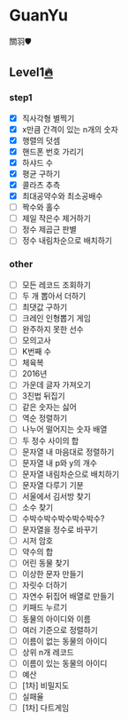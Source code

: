# GuanYu
關羽🛡

## Level1[🔥](https://github.com/Oath-of-the-Peach-Garden/GuanYu)

### step1
- [X] 직사각형 별찍기
- [X] x만큼 간격이 있는 n개의 숫자
- [X] 행렬의 덧셈
- [X] 핸드폰 번호 가리기
- [X] 하샤드 수
- [X] 평균 구하기
- [X] 콜라츠 추측
- [X] 최대공약수와 최소공배수
- [ ] 짝수와 홀수
- [ ] 제일 작은수 제거하기
- [ ] 정수 제곱근 판별
- [ ] 정수 내림차순으로 배치하기

### other
- [ ] 모든 레코드 조회하기
- [ ] 두 개 뽑아서 더하기
- [ ] 최댓값 구하기
- [ ] 크레인 인형뽑기 게임
- [ ] 완주하지 못한 선수
- [ ] 모의고사
- [ ] K번째 수
- [ ] 체육복
- [ ] 2016년
- [ ] 가운데 글자 가져오기
- [ ] 3진법 뒤집기
- [ ] 같은 숫자는 싫어
- [ ] 역순 정렬하기
- [ ] 나누어 떨어지는 숫자 배열
- [ ] 두 정수 사이의 합
- [ ] 문자열 내 마음대로 정렬하기
- [ ] 문자열 내 p와 y의 개수
- [ ] 문자열 내림차순으로 배치하기
- [ ] 문자열 다루기 기분
- [ ] 서울에서 김서방 찾기
- [ ] 소수 찾기
- [ ] 수박수박수박수박수박수?
- [ ] 문자열을 정수로 바꾸기
- [ ] 시저 암호
- [ ] 약수의 합
- [ ] 어린 동물 찾기
- [ ] 이상한 문자 만들기
- [ ] 자릿수 더하기
- [ ] 자연수 뒤집어 배열로 만들기
- [ ] 키패드 누르기
- [ ] 동물의 아이디와 이름
- [ ] 여러 기준으로 정렬하기
- [ ] 이름이 없는 동물의 아이디
- [ ] 상위 n개 레코드
- [ ] 이름이 있는 동물의 아이디
- [ ] 예산
- [ ] [1차] 비밀지도
- [ ] 실패율
- [ ] [1차] 다트게임